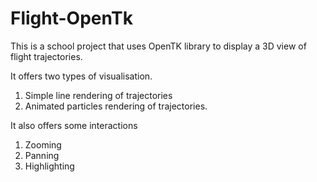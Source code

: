 # Flight-OpenTk

This is a school project that uses OpenTK library to display a 3D view of flight trajectories.

It offers two types of visualisation.

1. Simple line rendering of trajectories
2. Animated particles rendering of trajectories.

It also offers some interactions

1. Zooming
2. Panning
3. Highlighting

